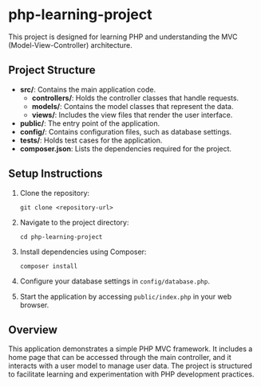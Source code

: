 # php-learning-project

This project is designed for learning PHP and understanding the MVC (Model-View-Controller) architecture. 

## Project Structure

- **src/**: Contains the main application code.
  - **controllers/**: Holds the controller classes that handle requests.
  - **models/**: Contains the model classes that represent the data.
  - **views/**: Includes the view files that render the user interface.
- **public/**: The entry point of the application.
- **config/**: Contains configuration files, such as database settings.
- **tests/**: Holds test cases for the application.
- **composer.json**: Lists the dependencies required for the project.

## Setup Instructions

1. Clone the repository:
   ```
   git clone <repository-url>
   ```

2. Navigate to the project directory:
   ```
   cd php-learning-project
   ```

3. Install dependencies using Composer:
   ```
   composer install
   ```

4. Configure your database settings in `config/database.php`.

5. Start the application by accessing `public/index.php` in your web browser.

## Overview

This application demonstrates a simple PHP MVC framework. It includes a home page that can be accessed through the main controller, and it interacts with a user model to manage user data. The project is structured to facilitate learning and experimentation with PHP development practices.